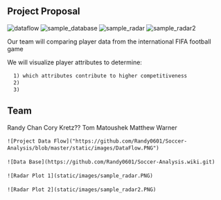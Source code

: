 
## Project Proposal

![dataflow](https://user-images.githubusercontent.com/37318055/47193978-213ca380-d31b-11e8-898c-c64965e61ef6.PNG)
![sample_database](https://user-images.githubusercontent.com/37318055/47193979-213ca380-d31b-11e8-8ea3-ae3d52f15c9b.PNG)
![sample_radar](https://user-images.githubusercontent.com/37318055/47193980-213ca380-d31b-11e8-8681-a7d82e538595.PNG)
![sample_radar2](https://user-images.githubusercontent.com/37318055/47193981-213ca380-d31b-11e8-9782-a2c02c3b7431.PNG)

  Our team will comparing player data from the international FIFA football game

  We will visualize player attributes to determine:
  
      1) which attributes contribute to higher competitiveness
      2) 
      3)
  
  ## Team
  Randy Chan
  Cory Kretz??
  Tom Matoushek
   Matthew Warner
  
  
  
    ![Project Data Flow]("https://github.com/Randy0601/Soccer-Analysis/blob/master/static/images/DataFlow.PNG")
    
    ![Data Base](https://github.com/Randy0601/Soccer-Analysis.wiki.git)
    
    ![Radar Plot 1](static/images/sample_radar.PNG)
    
    ![Radar Plot 2](static/images/sample_radar2.PNG)
